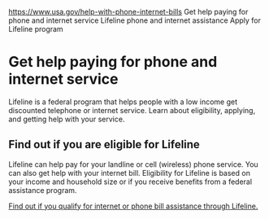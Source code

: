 

https://www.usa.gov/help-with-phone-internet-bills
Get help paying for phone and internet service
Lifeline phone and internet assistance
Apply for Lifeline program

Get help paying for phone and internet service
==============================================

Lifeline is a federal program that helps people with a low income get discounted telephone or internet service. Learn about eligibility, applying, and getting help with your service.

**Find out if you are eligible for Lifeline**
---------------------------------------------

Lifeline can help pay for your landline or cell (wireless) phone service. You can also get help with your internet bill. Eligibility for Lifeline is based on your income and household size or if you receive benefits from a federal assistance program.

[Find out if you qualify for internet or phone bill assistance through Lifeline.](https://www.lifelinesupport.org/do-i-qualify/)
